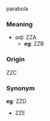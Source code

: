parabola
### Meaning
+ _adj_: ZZA
    + __eg__: ZZB

### Origin

ZZC

### Synonym

__eg__: ZZD

+ ZZE


